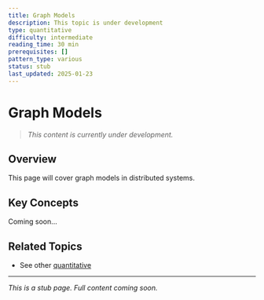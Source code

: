 ```yaml
---
title: Graph Models
description: This topic is under development
type: quantitative
difficulty: intermediate
reading_time: 30 min
prerequisites: []
pattern_type: various
status: stub
last_updated: 2025-01-23
---
```



# Graph Models

> *This content is currently under development.*

## Overview

This page will cover graph models in distributed systems.

## Key Concepts

Coming soon...

## Related Topics

- See other [quantitative](../)

---

*This is a stub page. Full content coming soon.*
